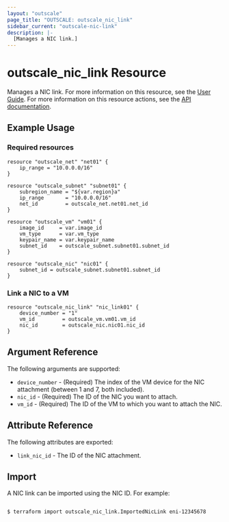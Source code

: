 ```yaml
---
layout: "outscale"
page_title: "OUTSCALE: outscale_nic_link"
sidebar_current: "outscale-nic-link"
description: |-
  [Manages a NIC link.]
---
```


# outscale_nic_link Resource

Manages a NIC link.
For more information on this resource, see the [User Guide](https://wiki.outscale.net/display/EN/About+FNIs).
For more information on this resource actions, see the [API documentation](https://docs.outscale.com/api#3ds-outscale-api-nic).

## Example Usage

### Required resources

```hcl
resource "outscale_net" "net01" {
	ip_range = "10.0.0.0/16"
}

resource "outscale_subnet" "subnet01" {
	subregion_name = "${var.region}a"
	ip_range       = "10.0.0.0/16"
	net_id         = outscale_net.net01.net_id
}

resource "outscale_vm" "vm01" {
	image_id     = var.image_id
	vm_type      = var.vm_type
	keypair_name = var.keypair_name
	subnet_id    = outscale_subnet.subnet01.subnet_id
}

resource "outscale_nic" "nic01" {
	subnet_id = outscale_subnet.subnet01.subnet_id
}
```

### Link a NIC to a VM

```hcl
resource "outscale_nic_link" "nic_link01" {
	device_number = "1"
	vm_id         = outscale_vm.vm01.vm_id
	nic_id        = outscale_nic.nic01.nic_id
}
```

## Argument Reference

The following arguments are supported:

* `device_number` - (Required) The index of the VM device for the NIC attachment (between 1 and 7, both included).
* `nic_id` - (Required) The ID of the NIC you want to attach.
* `vm_id` - (Required) The ID of the VM to which you want to attach the NIC.

## Attribute Reference

The following attributes are exported:

* `link_nic_id` - The ID of the NIC attachment.

## Import

A NIC link can be imported using the NIC ID. For example:

```console

$ terraform import outscale_nic_link.ImportedNicLink eni-12345678

```